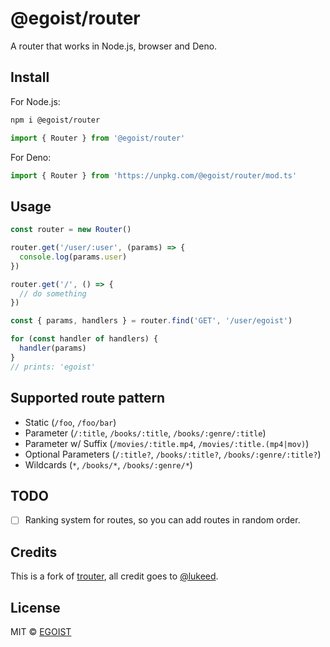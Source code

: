 # @egoist/router

A router that works in Node.js, browser and Deno.

## Install

For Node.js:

```bash
npm i @egoist/router
```

```ts
import { Router } from '@egoist/router'
```

For Deno:

```ts
import { Router } from 'https://unpkg.com/@egoist/router/mod.ts'
```

## Usage

```ts
const router = new Router()

router.get('/user/:user', (params) => {
  console.log(params.user)
})

router.get('/', () => {
  // do something
})

const { params, handlers } = router.find('GET', '/user/egoist')

for (const handler of handlers) {
  handler(params)
}
// prints: 'egoist'
```

## Supported route pattern

- Static (`/foo`, `/foo/bar`)
- Parameter (`/:title`, `/books/:title`, `/books/:genre/:title`)
- Parameter w/ Suffix (`/movies/:title.mp4`, `/movies/:title.(mp4|mov)`)
- Optional Parameters (`/:title?`, `/books/:title?`, `/books/:genre/:title?`)
- Wildcards (`*`, `/books/*`, `/books/:genre/*`)

## TODO

- [ ] Ranking system for routes, so you can add routes in random order.

## Credits

This is a fork of [trouter](https://github.com/lukeed/trouter), all credit goes to [@lukeed](https://github.com/lukeed).

## License

MIT &copy; [EGOIST](https://github.com/sponsors/egoist)
